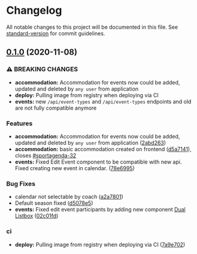 # Changelog

All notable changes to this project will be documented in this file. See [standard-version](https://github.com/conventional-changelog/standard-version) for commit guidelines.

## [0.1.0](https://github.com/dominikbullo/sport_club_management_system/compare/v1.0.1-alpha.1...v0.1.0) (2020-11-08)


### ⚠ BREAKING CHANGES

* **accommodation:** Accommodation for events now could be added, updated and deleted by `any user` from application
* **deploy:** Pulling image from registry when deploying via CI
* **events:** new `/api/event-types` and `/api/event-types` endpoints and old are not fully compatible anymore

### Features

* **accommodation:** Accommodation for events now could be added, updated and deleted by `any user` from application ([2abd263](https://github.com/dominikbullo/sport_club_management_system/commit/2abd2633604bde8d13c0256fa3137921d5337c35))
* **accommodation:** basic accommodation created on frontend ([d5a7141](https://github.com/dominikbullo/sport_club_management_system/commit/d5a7141850c7a5c6e4675f6937236ff29e00bed9)), closes [#sportagenda-32](https://github.com/dominikbullo/sport_club_management_system/issues/sportagenda-32)
* **events:** Fixed Edit Event component to be compatible with new api. Fixed creating new event in calendar. ([78e6995](https://github.com/dominikbullo/sport_club_management_system/commit/78e6995386ee172d98c7cfd73266e388b33d89ca))


### Bug Fixes

* calendar not selectable by coach ([a2a7801](https://github.com/dominikbullo/sport_club_management_system/commit/a2a78013bbf9cd2083c204f2fd8decd8c1c9bb1c))
* Default season fixed ([d5078e5](https://github.com/dominikbullo/sport_club_management_system/commit/d5078e5e921142dcd5a38099b81c15b935972e32))
* **events:** Fixed edit event participants by adding new component [Dual Listbox](https://vuejsexamples.com/vue-multi-select-dual-listbox/) ([02c01fd](https://github.com/dominikbullo/sport_club_management_system/commit/02c01fdb94b0ff7487bc40b41837a0420f4723cf))


### ci

* **deploy:** Pulling image from registry when deploying via CI ([7a9e702](https://github.com/dominikbullo/sport_club_management_system/commit/7a9e702f132fadbd8e6452419bc80fa717fdd15f))
